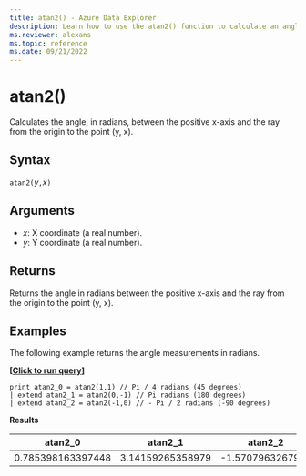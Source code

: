 ```yaml
---
title: atan2() - Azure Data Explorer
description: Learn how to use the atan2() function to calculate an angle in radians between axises in Azure Data Explorer.
ms.reviewer: alexans
ms.topic: reference
ms.date: 09/21/2022
---
```

# atan2()

Calculates the angle, in radians, between the positive x-axis and the ray from the origin to the point (y, x).

## Syntax

`atan2(`*y*`,`*x*`)`

## Arguments

* *x*: X coordinate (a real number).
* *y*: Y coordinate (a real number).

## Returns

Returns the angle in radians between the positive x-axis and the ray from the origin to the point (y, x).

## Examples

The following example returns the angle measurements in radians.

**\[**[**Click to run query**](https://dataexplorer.azure.com/?query=H4sIAAAAAAAAAysoyswrUUgsScwzijdQsIWwNAx1DDUV9PUVAjIV9BVMFIoSUzIT84oVNExMFVJS04tSU4s1uWoUUitKUvNSoJoN4ZoNdHThuuE6DS0McGo1gmvVNdQxAGvVhVhthDBA1xJhAAA4Vl3utQAAAA==)**\]**

```kusto
print atan2_0 = atan2(1,1) // Pi / 4 radians (45 degrees)
| extend atan2_1 = atan2(0,-1) // Pi radians (180 degrees)
| extend atan2_2 = atan2(-1,0) // - Pi / 2 radians (-90 degrees)
```

**Results**

|atan2_0|atan2_1|atan2_2|
|---|---|---|
|0.785398163397448|3.14159265358979|-1.5707963267949|
